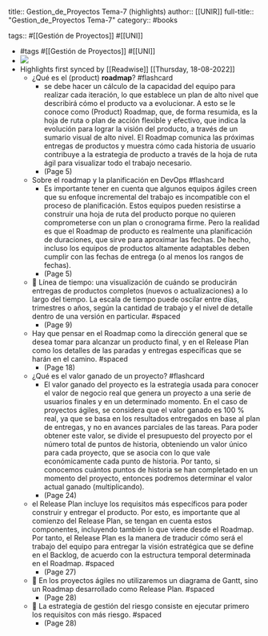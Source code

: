 title:: Gestion_de_Proyectos Tema-7 (highlights)
author:: [[UNIR]]
full-title:: "Gestion_de_Proyectos Tema-7"
category:: #books

tags:: #[[Gestión de Proyectos]] #[[UNI]]

- #tags #[[Gestión de Proyectos]] #[[UNI]]
- ![](https://readwise-assets.s3.amazonaws.com/media/uploaded_book_covers/profile_22942/8444039b-ff0c-4348-9d19-8eca2be7cf26.jpg)
- Highlights first synced by [[Readwise]] [[Thursday, 18-08-2022]]
	- ¿Qué es el (product) **roadmap**? #flashcard
		- se debe hacer un cálculo de la capacidad del equipo para realizar cada iteración, lo que establece un plan de alto nivel que describirá cómo el producto va a evolucionar. A esto se le conoce como (Product) Roadmap, que, de forma resumida, es la hoja de ruta o plan de acción flexible y efectivo, que indica la evolución para lograr la visión del producto, a través de un sumario visual de alto nivel. El  Roadmap  comunica  las  próximas  entregas  de  productos  y  muestra  cómo  cada historia de usuario contribuye a la estrategia de producto a través de la hoja de ruta ágil  para  visualizar  todo  el  trabajo  necesario.
		- (Page 5)
	- Sobre el roadmap y la planificación en DevOps #flashcard
		- Es  importante  tener  en  cuenta  que  algunos  equipos  ágiles  creen  que  su  enfoque incremental  del  trabajo  es  incompatible  con  el  proceso  de  planificación.  Estos equipos  pueden  resistirse  a  construir  una  hoja  de  ruta  del  producto  porque  no quieren comprometerse con un plan o cronograma firme. Pero la realidad es que el Roadmap de producto es realmente una planificación de duraciones, que sirve para aproximar  las  fechas.  De  hecho,  incluso  los  equipos  de  productos  altamente adaptables deben cumplir con las fechas de entrega (o al menos los rangos de fechas).
		- (Page 5)
	-   Línea  de  tiempo:  una  visualización  de  cuándo  se  producirán  entregas  de productos completos (nuevos o actualizaciones) a lo largo del tiempo. La escala de tiempo puede oscilar entre días, trimestres o años, según la cantidad de trabajo y el nivel de detalle dentro de una versión en particular. #spaced
		- (Page 9)
	- Hay que pensar en el Roadmap como la dirección general que se desea tomar para alcanzar un producto final, y en el Release Plan como los detalles de las paradas y entregas específicas que se harán en el camino. #spaced
		- (Page 18)
	- ¿Qué es el valor ganado de un proyecto? #flashcard
		- El valor ganado del proyecto es la estrategia usada para conocer el valor de negocio real que genera un proyecto a una serie de usuarios finales y en un determinado momento. En el caso de proyectos ágiles, se considera que el valor ganado es 100 % real, ya que se basa en los resultados entregados en base al plan de entregas, y no en avances parciales de las tareas. Para poder obtener este valor, se divide el presupuesto del proyecto por el número total de puntos de historia, obteniendo un valor único para cada proyecto, que se asocia con lo que vale económicamente cada punto de historia. Por  tanto,  si  conocemos  cuántos  puntos  de  historia  se  han  completado  en  un momento  del  proyecto,  entonces  podremos  determinar  el  valor  actual  ganado (multiplicando).
		- (Page 24)
	- el  Release  Plan  incluye  los  requisitos  más  específicos  para  poder construir  y  entregar  el  producto.  Por  esto,  es  importante  que  al  comienzo  del Release Plan, se tengan en cuenta estos componentes, incluyendo también lo que viene desde el Roadmap. Por tanto, el Release Plan es la manera de traducir cómo será el trabajo del equipo para entregar la visión estratégica que se define en  el Backlog, de acuerdo con la estructura temporal determinada en el Roadmap. #spaced
		- (Page 27)
	-   En los proyectos ágiles no utilizaremos un diagrama de Gantt, sino un Roadmap desarrollado como Release Plan. #spaced
		- (Page 28)
	-   La estrategia de gestión del riesgo consiste en ejecutar primero los requisitos con más riesgo. #spaced
		- (Page 28)
